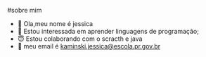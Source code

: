 #sobre mim


- 🤙 Ola,meu nome é jessica
- 👀 Estou interessada em aprender linguagens de programação;
- 😇 Estou colaborando com o scracth e java
- 💜 meu email é kaminski.jessica@escola.pr.gov.br

<!---
jessica06S2/jessica06S2 is a ✨ special ✨ repository because its `README.md` (this file) appears on your GitHub profile.
You can click the Preview link to take a look at your changes.
--->
